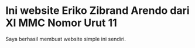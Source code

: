 <!DOCTYPE html>
<html>
<head>
<meta charset="utf-8">
<title>Eriko-XIMMC-11</title>
</head>
<body>
<h1> Ini website Eriko Zibrand Arendo dari XI MMC Nomor Urut 11</h1>
<p> Saya berhasil membuat website simple ini sendiri. </p>
</body>
</html>
